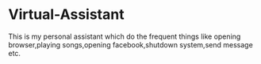 # Virtual-Assistant

This is my personal assistant which do the frequent things like opening browser,playing songs,opening
facebook,shutdown system,send message etc.
